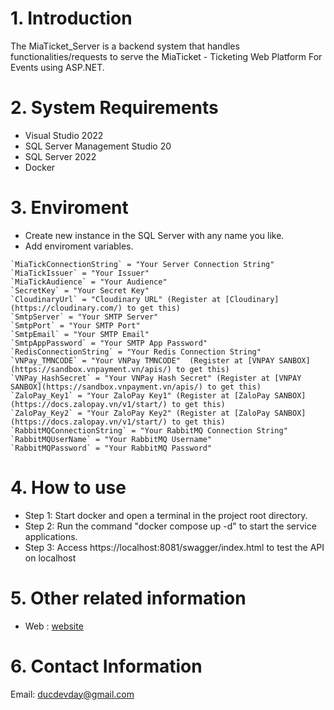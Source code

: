 # 1. Introduction
The MiaTicket_Server is a backend system that handles functionalities/requests to serve the MiaTicket - Ticketing Web Platform For Events using ASP.NET.

# 2. System Requirements
- Visual Studio 2022
- SQL Server Management Studio 20
- SQL Server 2022
- Docker 

# 3. Enviroment
- Create new instance in the SQL Server with any name you like.
- Add enviroment variables.

```
`MiaTickConnectionString` = "Your Server Connection String"  
`MiaTickIssuer` = "Your Issuer"  
`MiaTickAudience` = "Your Audience"  
`SecretKey` = "Your Secret Key"  
`CloudinaryUrl` = "Cloudinary URL" (Register at [Cloudinary](https://cloudinary.com/) to get this)  
`SmtpServer` = "Your SMTP Server"  
`SmtpPort` = "Your SMTP Port"  
`SmtpEmail` = "Your SMTP Email"  
`SmtpAppPassword` = "Your SMTP App Password"  
`RedisConnectionString` = "Your Redis Connection String"  
`VNPay_TMNCODE` = "Your VNPay TMNCODE"  (Register at [VNPAY SANBOX](https://sandbox.vnpayment.vn/apis/) to get this)  
`VNPay_HashSecret` = "Your VNPay Hash Secret" (Register at [VNPAY SANBOX](https://sandbox.vnpayment.vn/apis/) to get this)  
`ZaloPay_Key1` = "Your ZaloPay Key1" (Register at [ZaloPay SANBOX](https://docs.zalopay.vn/v1/start/) to get this)  
`ZaloPay_Key2` = "Your ZaloPay Key2" (Register at [ZaloPay SANBOX](https://docs.zalopay.vn/v1/start/) to get this)  
`RabbitMQConnectionString` = "Your RabbitMQ Connection String"  
`RabbitMQUserName` = "Your RabbitMQ Username"  
`RabbitMQPassword` = "Your RabbitMQ Password"  
```

# 4. How to use
- Step 1: Start docker and open a terminal in the project root directory.
- Step 2: Run the command "docker compose up -d" to start the service applications.
- Step 3: Access https://localhost:8081/swagger/index.html to test the API on localhost

# 5. Other related information
- Web : [website](https://github.com/ducdevday/MiaTicket_Website)

# 6. Contact Information
Email: ducdevday@gmail.com






